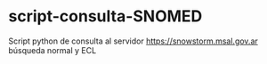 # script-consulta-SNOMED
Script python de consulta al servidor https://snowstorm.msal.gov.ar búsqueda normal y ECL 
